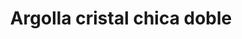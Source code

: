 ---
title: Argolla cristal chica doble
date: 
draft: false

# descripcion
description : Argolla de plata con cristal

materials: Plata 925

color: Cristal

dimensions: 1,2cm

code: 01-11-0074

type: "Aros"

categories: []

# Images
# first image will be shown in the product page
images:
  # - image: "images/path_to_image"
  # La ubicacion de las imagenes es imagenes/Aros/Aros.Argollas/01-11-0074-argolla-cristal-chica-doble
  - image: "./images/aros/argollas/01-11-0074-argolla-cristal-chica-doble_a.JPG"
  - image: "./images/aros/argollas/01-11-0074-argolla-cristal-chica-doble_b.JPG"
---